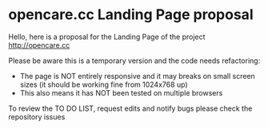 # opencare.cc Landing Page proposal
Hello, here is a proposal for the Landing Page of the project http://opencare.cc

Please be aware this is a temporary version and the code needs refactoring:
- The page is NOT entirely responsive and it may breaks on small screen sizes (it should be working fine from 1024x768 up)
- This also means it has NOT been tested on multiple browsers

To review the TO DO LIST, request edits and notify bugs please check the repository issues
